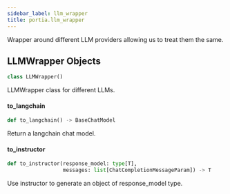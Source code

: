 ```yaml
---
sidebar_label: llm_wrapper
title: portia.llm_wrapper
---
```


Wrapper around different LLM providers allowing us to treat them the same.

## LLMWrapper Objects

```python
class LLMWrapper()
```

LLMWrapper class for different LLMs.

#### to\_langchain

```python
def to_langchain() -> BaseChatModel
```

Return a langchain chat model.

#### to\_instructor

```python
def to_instructor(response_model: type[T],
                  messages: list[ChatCompletionMessageParam]) -> T
```

Use instructor to generate an object of response_model type.

